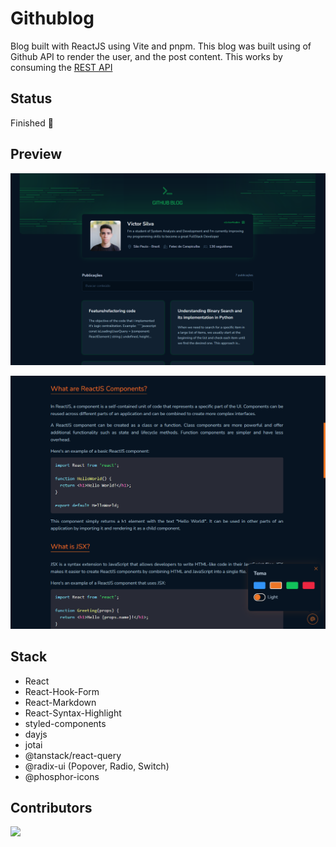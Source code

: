 # Githublog

Blog built with ReactJS using Vite and pnpm. This blog was built using of Github API to render the user, and the post content. This works by consuming the [REST API](https://docs.github.com/pt/rest?apiVersion=2022-11-28)

## Status

Finished 🚀

## Preview

![Home Page](./.github/home.png)

![Post](./.github/post.png)

## Stack

- React
- React-Hook-Form
- React-Markdown
- React-Syntax-Highlight
- styled-components
- dayjs
- jotai
- @tanstack/react-query
- @radix-ui (Popover, Radio, Switch)
- @phosphor-icons

## Contributors

<a href = "https://github.com/Tanu-N-Prabhu/Python/graphs/contributors">
  <img src = "https://contrib.rocks/image?repo=vickttor/ignite-reactjs-githublog"/>
</a>
